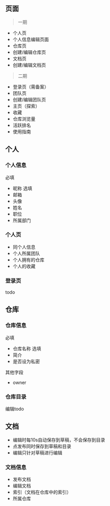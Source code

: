 ## 页面
> 一期

- 个人页
- 个人信息编辑页面
- 仓库页
- 创建/编辑仓库页
- 文档页
- 创建/编辑文档页

> 二期

- 登录页（需备案）
- 团队页
- 创建/编辑团队页
- 主页（探索）
- 收藏
- 仓库浏览量
- 活跃排名
- 使用指南

## 个人
### 个人信息
必填
- 昵称
选填
- 邮箱
- 头像
- 姓名
- 职位
- 所属部门

### 个人页
- 同个人信息
- 个人所属团队
- 个人拥有的仓库
- 个人的收藏


### 登录页
todo

## 仓库
### 仓库信息
必填
- 仓库名称
选填
- 简介
- 是否设为私密

其他字段
- owner

### 仓库目录
编辑todo

## 文档
- 编辑时每10s自动保存到草稿，不会保存到目录
- 点发布同时保存到草稿和目录
- 编辑只针对草稿进行编辑

### 文档信息
- 发布文档
- 编辑文档
- 索引（文档在仓库中的索引）
- 所属仓库
